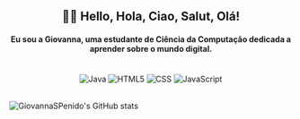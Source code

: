 <h2 align="Center"> 👋🌺 Hello, Hola, Ciao, Salut, Olá!</h2>
<h4 align="Center">Eu sou a Giovanna, uma estudante de Ciência da Computação dedicada a aprender sobre o mundo digital.</h4>
<br>
<div style="display: inline_block" align="center">
    <img align="center" alt="Java" src="https://img.shields.io/badge/Java-ED8B00?style=for-the-badge&logo=openjdk&logoColor=white">
    <img align="center" alt="HTML5" src="https://img.shields.io/badge/HTML5-E34F26?style=for-the-badge&logo=html5&logoColor=white">
    <img align="center" alt="CSS" src="https://img.shields.io/badge/CSS3-1572B6?style=for-the-badge&logo=css3&logoColor=white">
    <img align="center" alt="JavaScript" src="https://img.shields.io/badge/JavaScript-F7DF1E?style=for-the-badge&logo=javascript&logoColor=black">
</div>
<br>

![GiovannaSPenido's GitHub stats](https://github-readme-stats.vercel.app/api?username=GiovannaSPenido&show_icons=true&theme=synthwave)

